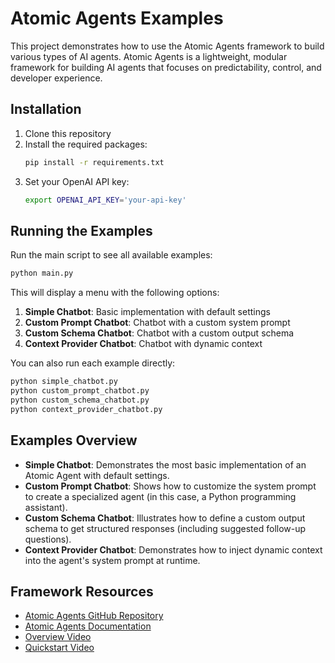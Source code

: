 # Atomic Agents Examples

This project demonstrates how to use the Atomic Agents framework to build various types of AI agents. Atomic Agents is a lightweight, modular framework for building AI agents that focuses on predictability, control, and developer experience.

## Installation

1. Clone this repository
2. Install the required packages:
   ```bash
   pip install -r requirements.txt
   ```
3. Set your OpenAI API key:
   ```bash
   export OPENAI_API_KEY='your-api-key'
   ```

## Running the Examples

Run the main script to see all available examples:

```bash
python main.py
```

This will display a menu with the following options:

1. **Simple Chatbot**: Basic implementation with default settings
2. **Custom Prompt Chatbot**: Chatbot with a custom system prompt
3. **Custom Schema Chatbot**: Chatbot with a custom output schema
4. **Context Provider Chatbot**: Chatbot with dynamic context

You can also run each example directly:

```bash
python simple_chatbot.py
python custom_prompt_chatbot.py
python custom_schema_chatbot.py
python context_provider_chatbot.py
```

## Examples Overview

- **Simple Chatbot**: Demonstrates the most basic implementation of an Atomic Agent with default settings.
- **Custom Prompt Chatbot**: Shows how to customize the system prompt to create a specialized agent (in this case, a Python programming assistant).
- **Custom Schema Chatbot**: Illustrates how to define a custom output schema to get structured responses (including suggested follow-up questions).
- **Context Provider Chatbot**: Demonstrates how to inject dynamic context into the agent's system prompt at runtime.

## Framework Resources

- [Atomic Agents GitHub Repository](https://github.com/BrainBlend-AI/atomic-agents)
- [Atomic Agents Documentation](https://brainblend-ai.github.io/atomic-agents/)
- [Overview Video](https://www.youtube.com/watch?v=Sp30YsjGUW0)
- [Quickstart Video](https://www.youtube.com/watch?v=CyZxRU0ax3Q)
